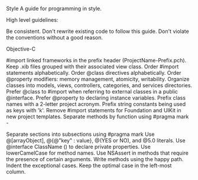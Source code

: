 Style
A guide for programming in style.

High level guidelines:

Be consistent.
Don't rewrite existing code to follow this guide.
Don't violate the conventions without a good reason.

Objective-C

#import linked frameworks in the prefix header (ProjectName-Prefix.pch).
Keep .xib files grouped with their associated view class.
Order #import statements alphabetically.
Order @class directives alphabetically.
Order @property modifiers: memory management, atomicity, writability.
Organize classes into models, views, controllers, categories, and services directories.
Prefer @class to #import when referring to external classes in a public @interface.
Prefer @property to declaring instance variables.
Prefix class names with a 2-letter project acronym.
Prefix string constants being used as keys with 'k'.
Remove #import statements for Foundation and UIKit in new project templates.
Separate methods by function using #pragma mark - <Section Name>
Separate sections into subsections using #pragma mark <Subsection Name>
Use @[arrayObject], @{@"key" : value}, @(YES or NO), and @5.0 literals.
Use @interface ClassName () to declare private properties.
Use lowerCamelCase for method names.
Use NSAssert in methods that require the presence of certain arguments.
Write methods using the happy path. Indent the exceptional cases. Keep the optimal case in the left-most column.